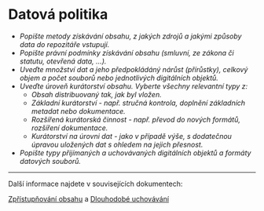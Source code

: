 # Datová politika

- *Popište metody získávání obsahu, z jakých zdrojů a jakými způsoby data do repozitáře vstupují.*
- *Popište právní podmínky získávání obsahu (smluvní, ze zákona či statutu, otevřená data, ...).*
- *Uveďte množství dat a jeho předpokládáný nárůst (přírůstky), celkový objem a počet souborů nebo jednotlivých digitálních objektů.*
- *Uveďte úroveň kurátorství obsahu. Vyberte všechny relevantní typy z:*
   - *Obsah distribuovaný tak, jak byl vložen.*
   - *Základní kurátorství - např. stručná kontrola, doplnění základních metadat nebo dokumentace.*
   - *Rozšířená kurátorská činnost - např. převod do nových formátů, rozšíření dokumentace.*
   - *Kurátorství na úrovni dat - jako v případě výše, s dodatečnou úpravou uložených dat s ohledem na jejich přesnost.*
- *Popište typy přijímaných a uchovávaných digitálních objektů a formáty datových souborů.*

---
Další informace najdete v souvisejících dokumentech: 

[Zpřístupňování obsahu](zpristupnovani-obsahu.md) a [Dlouhodobé uchovávání](dlouhodobe-uchovavani.md)
